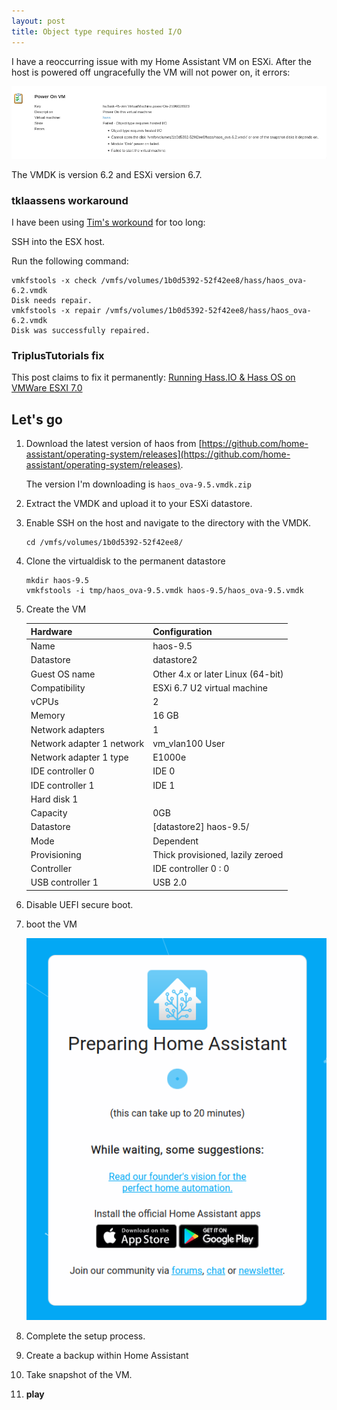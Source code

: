 ```yaml
---
layout: post
title: Object type requires hosted I/O
---
```


I have a reoccurring issue with my Home Assistant VM on ESXi. After the host is powered off ungracefully the VM will not power on, it errors: 

![Object type requires hosted I/O](/../images/doiotyourself.com_2023-02-02-Object-type-requires-hosted-IO_error.png)

The VMDK is version 6.2 and ESXi version 6.7. 

### tklaassens workaround 

I have been using [Tim's workound](https://tklaassens.wordpress.com/2019/05/13/object-type-requires-hosted-i-o/) for too long:

SSH into the ESX host.

Run the following command:

```console
vmkfstools -x check /vmfs/volumes/1b0d5392-52f42ee8/hass/haos_ova-6.2.vmdk
Disk needs repair.
vmkfstools -x repair /vmfs/volumes/1b0d5392-52f42ee8/hass/haos_ova-6.2.vmdk
Disk was successfully repaired.
```

### TriplusTutorials fix

This post claims to fix it permanently: [Running Hass.IO & Hass OS on VMWare ESXI 7.0](https://www.triplustutorials.be/homeassistant/running-hass-io-hass-os-on-vmware-esxi-7-0/)

## Let's go

1. Download the latest version of haos from [https://github.com/home-assistant/operating-system/releases](https://github.com/home-assistant/operating-system/releases). 
    
    The version I'm downloading is `haos_ova-9.5.vmdk.zip `

2. Extract the VMDK and upload it to your ESXi datastore.
3. Enable SSH on the host and navigate to the directory with the VMDK. 
    
    ```console
    cd /vmfs/volumes/1b0d5392-52f42ee8/
    ```

4. Clone the virtualdisk to the permanent datastore
    
    ```console
    mkdir haos-9.5
    vmkfstools -i tmp/haos_ova-9.5.vmdk haos-9.5/haos_ova-9.5.vmdk
    ```

5.  Create the VM
    
    | Hardware                  | Configuration                     |
    | ------------------------- | --------------------------------- |
    | Name                      | haos-9.5                          |
    | Datastore                 | datastore2                        |
    | Guest OS name             | Other 4.x or later Linux (64-bit) |
    | Compatibility             | ESXi 6.7 U2 virtual machine       |
    | vCPUs                     | 2                                 |
    | Memory                    | 16 GB                             |
    | Network adapters          | 1                                 |
    | Network adapter 1 network | vm_vlan100 User                   |
    | Network adapter 1 type    | E1000e                            |
    | IDE controller 0          | IDE 0                             |
    | IDE controller 1          | IDE 1                             |
    | Hard disk 1               |
    | Capacity                  | 0GB                               |
    | Datastore                 | [datastore2] haos-9.5/            |
    | Mode                      | Dependent                         |
    | Provisioning              | Thick provisioned, lazily zeroed  |
    | Controller                | IDE controller 0 : 0              |
    | USB controller 1          | USB 2.0                           |
    
6. Disable UEFI secure boot.
7. boot the VM
    
    ![](/../images/doiotyourself.com_2023-02-02-Object-type-requires-hosted-IO_preparing-home-assistant.png)
    
8. Complete the setup process. 
9. Create a backup within Home Assistant
10.   Take snapshot of the VM.
11.   **play**
